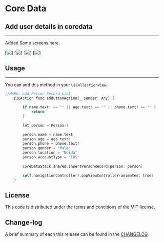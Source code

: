 
Core Data
=========

## Add user details in coredata
------------
 Added Some screens here.
 
[![](https://github.com/pawankv89/PKCoreData/blob/master/images/screen_1.png)]
[![](https://github.com/pawankv89/PKCoreData/blob/master/images/screen_2.png)]
[![](https://github.com/pawankv89/PKCoreData/blob/master/images/screen_3.png)]
[![](https://github.com/pawankv89/PKCoreData/blob/master/images/screen_4.png)]


## Usage
------------
 You can add this method in your `UICollectionView`.


```objective-c
//MARK: Add Person Record List
    @IBAction func adduttonAction(_ sender: Any) {
        
        if name.text! == "" || age.text! == "" || phone.text! == "" {
            return
        }
        
        let person = Person()
        
        person.name = name.text!
        person.age = age.text!
        person.phone = phone.text!
        person.gender = "Male"
        person.location = "Noida"
        person.accountType = "IOS"
        
        CoreDataStack.shared.insertPersonRecord(person: person)
        
        self.navigationController?.popViewController(animated: true)
    }
```

## License

This code is distributed under the terms and conditions of the [MIT license](LICENSE).

## Change-log

A brief summary of each this release can be found in the [CHANGELOG](CHANGELOG.mdown). 
